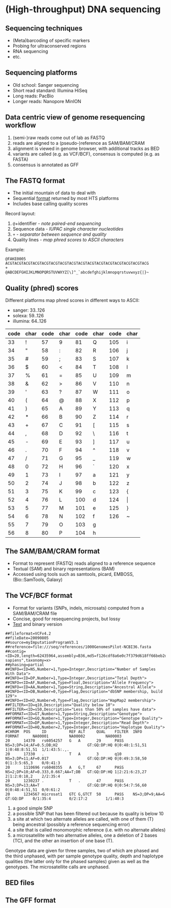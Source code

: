 (High-throughput) DNA sequencing
================================

Sequencing techniques
---------------------
- (Meta)barcoding of specific markers
- Probing for ultraconserved regions
- RNA sequencing
- etc.

Sequencing platforms
--------------------
- Old school: Sanger sequencing
- Short read standard: Illumina HiSeq
- Long reads: PacBio
- Longer reads: Nanopore MinION

Data centric view of genome resequencing workflow
-------------------------------------------------
1. (semi-)raw reads come out of lab as FASTQ
2. reads are aligned to a (pseudo-)reference as SAM/BAM/CRAM
3. alignment is viewed in genome browser, with additional tracks as BED
4. variants are called (e.g. as VCF/BCF), consensus is computed (e.g. as FASTA)
5. consensus is annotated as GFF

The FASTQ format
----------------
- The initial mountain of data to deal with
- Sequential [format](FASTQ.pdf) returned by most HTS platforms
- Includes base calling quality scores

Record layout:

1. `@`+identifier - _note paired-end sequencing_
2. Sequence data - _IUPAC single character nucleotides_
3. `+` - _separator between sequence and quality_
4. Quality lines - _map phred scores to ASCII characters_

Example:

    @FAKE0005
    ACGTACGTACGTACGTACGTACGTACGTACGTACGTACGTACGTACGTACGTACGTACGTACG
    +
    @ABCDEFGHIJKLMNOPQRSTUVWXYZ[\]^_`abcdefghijklmnopqrstuvwxyz{|}~

Quality (phred) scores
----------------------

Different platforms map phred scores in different ways to ASCII:
- sanger: 33..126
- solexa: 59..126
- illumina: 64..126

|code|char|code|char|code |char|code |char|
|----|----|----|----|-----|----|-----|----|
| 33 | !  | 57 | 9  | 81  | Q  | 105 | i  |
| 34 | "  | 58 | :  | 82  | R  | 106 | j  |
| 35 | #  | 59 | ;  | 83  | S  | 107 | k  |
| 36 | $  | 60 | <  | 84  | T  | 108 | l  |
| 37 | %  | 61 | =  | 85  | U  | 109 | m  |
| 38 | &  | 62 | >  | 86  | V  | 110 | n  |
| 39 | '  | 63 | ?  | 87  | W  | 111 | o  |
| 40 | (  | 64 | @  | 88  | X  | 112 | p  |
| 41 | )  | 65 | A  | 89  | Y  | 113 | q  |
| 42 | *  | 66 | B  | 90  | Z  | 114 | r  |
| 43 | +  | 67 | C  | 91  | [  | 115 | s  |
| 44 | ,  | 68 | D  | 92  | \  | 116 | t  |
| 45 | -  | 69 | E  | 93  | ]  | 117 | u  |
| 46 | .  | 70 | F  | 94  | ^  | 118 | v  |
| 47 | /  | 71 | G  | 95  | _  | 119 | w  |
| 48 | 0  | 72 | H  | 96  | \` | 120 | x  |
| 49 | 1  | 73 | I  | 97  | a  | 121 | y  |
| 50 | 2  | 74 | J  | 98  | b  | 122 | z  |
| 51 | 3  | 75 | K  | 99  | c  | 123 | {  |
| 52 | 4  | 76 | L  | 100 | d  | 124 | \| |
| 53 | 5  | 77 | M  | 101 | e  | 125 | }  |
| 54 | 6  | 78 | N  | 102 | f  | 126 | ~  |
| 55 | 7  | 79 | O  | 103 | g  |     |    |
| 56 | 8  | 80 | P  | 104 | h  |     |    |

The SAM/BAM/CRAM format
-----------------------
- Format to represent (FASTQ) reads aligned to a reference sequence
- Textual (SAM) and binary representations (BAM)
- Accessed using tools such as samtools, picard, EMBOSS, (Bio::SamTools, Galaxy)

The VCF/BCF format
------------------
- Format for variants (SNPs, indels, microsats) computed from a SAM/BAM/CRAM file
- Concise, good for resequencing projects, but lossy
- [Text](VCFv4.2.pdf) and binary version

```
##fileformat=VCFv4.2
##fileDate=20090805
##source=myImputationProgramV3.1
##reference=file:///seq/references/1000GenomesPilot-NCBI36.fasta
##contig=<ID=20,length=62435964,assembly=B36,md5=f126cdf8a6e0c7f379d618ff66beb2da,species="Homo sapiens",taxonomy=x>
##phasing=partial
##INFO=<ID=NS,Number=1,Type=Integer,Description="Number of Samples With Data">
##INFO=<ID=DP,Number=1,Type=Integer,Description="Total Depth">
##INFO=<ID=AF,Number=A,Type=Float,Description="Allele Frequency">
##INFO=<ID=AA,Number=1,Type=String,Description="Ancestral Allele">
##INFO=<ID=DB,Number=0,Type=Flag,Description="dbSNP membership, build 129">
##INFO=<ID=H2,Number=0,Type=Flag,Description="HapMap2 membership">
##FILTER=<ID=q10,Description="Quality below 10">
##FILTER=<ID=s50,Description="Less than 50% of samples have data">
##FORMAT=<ID=GT,Number=1,Type=String,Description="Genotype">
##FORMAT=<ID=GQ,Number=1,Type=Integer,Description="Genotype Quality">
##FORMAT=<ID=DP,Number=1,Type=Integer,Description="Read Depth">
##FORMAT=<ID=HQ,Number=2,Type=Integer,Description="Haplotype Quality">
#CHROM  POS     ID          REF ALT     QUAL    FILTER  INFO                                FORMAT      NA00001         NA00002         NA00003
20      14370   rs6054257   G   A       29      PASS    NS=3;DP=14;AF=0.5;DB;H2             GT:GQ:DP:HQ 0|0:48:1:51,51  1|0:48:8:51,51  1/1:43:5:.,.
20      17330   .           T   A       3       q10     NS=3;DP=11;AF=0.017                 GT:GQ:DP:HQ 0|0:49:3:58,50  0|1:3:5:65,3    0/0:41:3
20      1110696 rs6040355   A   G,T     67      PASS    NS=2;DP=10;AF=0.333,0.667;AA=T;DB   GT:GQ:DP:HQ 1|2:21:6:23,27  2|1:2:0:18,2    2/2:35:4
20      1230237 .           T   .       47      PASS    NS=3;DP=13;AA=T                     GT:GQ:DP:HQ 0|0:54:7:56,60  0|0:48:4:51,51  0/0:61:2
20      1234567 microsat1   GTC G,GTCT  50      PASS    NS=3;DP=9;AA=G                      GT:GQ:DP    0/1:35:4        0/2:17:2        1/1:40:3
```

1. a good simple SNP 
2. a possible SNP that has been filtered out because its quality is below 10
3. a site at which two alternate alleles are called, with one of them (T) being ancestral 
   (possibly a reference sequencing error)
4. a site that is called monomorphic reference (i.e. with no alternate alleles)
5. a microsatellite with two alternative alleles, one a deletion of 2 bases (TC), and the 
   other an insertion of one base (T). 
   
Genotype data are given for three samples, two of which are phased and the third unphased, 
with per sample genotype quality, depth and haplotype qualities (the latter only for the 
phased samples) given as well as the genotypes. The microsatellite calls are unphased.

BED files
---------

The GFF format
--------------